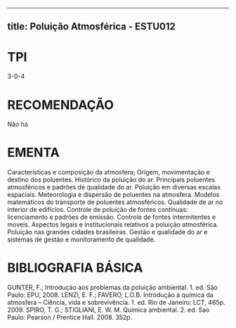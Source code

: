 
---
title: Poluição Atmosférica - ESTU012 
---

# TPI

3-0-4

# RECOMENDAÇÃO

Não há

# EMENTA

Características e composição da atmosfera; Origem, movimentação e destino dos poluentes. Histórico da poluição do ar. Principais poluentes atmosféricos e padrões de qualidade do ar. Poluição em diversas escalas espaciais. Meteorologia e dispersão de poluentes na atmosfera. Modelos matemáticos do transporte de poluentes atmosféricos. Qualidade de ar no interior de edifícios. Controle de poluição de fontes contínuas: licenciamento e padrões de emissão. Controle de fontes intermitentes e moveis. Aspectos legais e institucionais relativos a poluição atmosférica. Poluição nas grandes cidades brasileiras. Gestão e qualidade do ar e sistemas de gestão e monitoramento de qualidade.

# BIBLIOGRAFIA BÁSICA

GUNTER, F.; Introdução aos problemas da poluição ambiental. 1. ed. São Paulo: EPU, 2008.
LENZI, E. F.; FAVERO, L.O.B. Introdução à química da atmosfera – Ciência, vida e sobrevivência. 1. ed. Rio de Janeiro: LCT, 465p. 2009.
SPIRO, T. G.; STIGLIANI, E. W. M. Química ambiental. 2. ed. Sao Paulo: Pearson / Prentice Hall. 2008. 352p.
        
